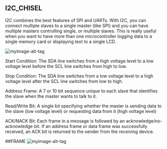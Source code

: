 ## I2C_CHISEL

I2C combines the best features of SPI and UARTs. With I2C, you can connect multiple slaves to a single master (like SPI) and you can have multiple masters controlling single, or multiple slaves. This is really useful when you want to have more than one microcontroller logging data to a single memory card or displaying text to a single LCD.


![myimage-alt-tag](https://www.circuitbasics.com/wp-content/uploads/2016/01/Introduction-to-I2C-Single-Master-Single-Slave.png)

Start Condition: The SDA line switches from a high voltage level to a low voltage level before the SCL line switches from high to low.

Stop Condition: The SDA line switches from a low voltage level to a high voltage level after the SCL line switches from low to high.

Address Frame: A 7 or 10 bit sequence unique to each slave that identifies the slave when the master wants to talk to it.

Read/Write Bit: A single bit specifying whether the master is sending data to the slave (low voltage level) or requesting data from it (high voltage level)

ACK/NACK Bit: Each frame in a message is followed by an acknowledge/no-acknowledge bit. If an address frame or data frame was successfully received, an ACK bit is returned to the sender from the receiving device.

##FRAME
![myimage-alt-tag](https://cdn.sparkfun.com/assets/learn_tutorials/8/2/I2C_Basic_Address_and_Data_Frames.jpg)


